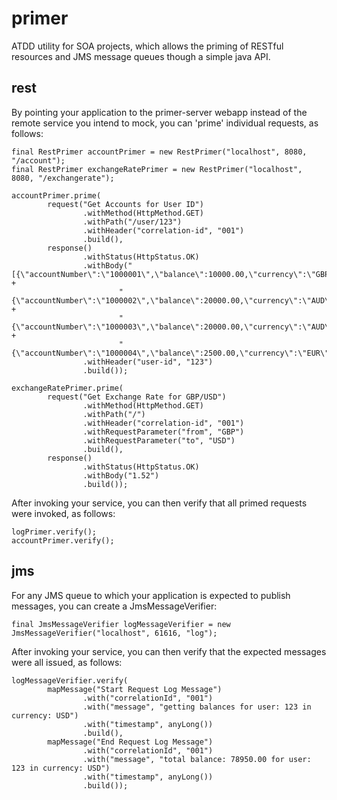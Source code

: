 
primer
======

ATDD utility for SOA projects, which allows the priming of RESTful resources and JMS message queues though a simple java API.

rest
------

By pointing your application to the primer-server webapp instead of the remote service you intend to mock, you can 'prime' individual requests, as follows:

    final RestPrimer accountPrimer = new RestPrimer("localhost", 8080, "/account");
    final RestPrimer exchangeRatePrimer = new RestPrimer("localhost", 8080, "/exchangerate");

    accountPrimer.prime(
            request("Get Accounts for User ID")
                    .withMethod(HttpMethod.GET)
                    .withPath("/user/123")
                    .withHeader("correlation-id", "001")
                    .build(),
            response()
                    .withStatus(HttpStatus.OK)
                    .withBody("[{\"accountNumber\":\"1000001\",\"balance\":10000.00,\"currency\":\"GBP\"}," +
                            "{\"accountNumber\":\"1000002\",\"balance\":20000.00,\"currency\":\"AUD\"}," +
                            "{\"accountNumber\":\"1000003\",\"balance\":20000.00,\"currency\":\"AUD\"}," +
                            "{\"accountNumber\":\"1000004\",\"balance\":2500.00,\"currency\":\"EUR\"}]")
                    .withHeader("user-id", "123")
                    .build());

    exchangeRatePrimer.prime(
            request("Get Exchange Rate for GBP/USD")
                    .withMethod(HttpMethod.GET)
                    .withPath("/")
                    .withHeader("correlation-id", "001")
                    .withRequestParameter("from", "GBP")
                    .withRequestParameter("to", "USD")
                    .build(),
            response()
                    .withStatus(HttpStatus.OK)
                    .withBody("1.52")
                    .build());


After invoking your service, you can then verify that all primed requests were invoked, as follows:

    logPrimer.verify();
    accountPrimer.verify();


jms
------

For any JMS queue to which your application is expected to publish messages, you can create a JmsMessageVerifier:

    final JmsMessageVerifier logMessageVerifier = new JmsMessageVerifier("localhost", 61616, "log");

After invoking your service, you can then verify that the expected messages were all issued, as follows:

    logMessageVerifier.verify(
            mapMessage("Start Request Log Message")
                    .with("correlationId", "001")
                    .with("message", "getting balances for user: 123 in currency: USD")
                    .with("timestamp", anyLong())
                    .build(),
            mapMessage("End Request Log Message")
                    .with("correlationId", "001")
                    .with("message", "total balance: 78950.00 for user: 123 in currency: USD")
                    .with("timestamp", anyLong())
                    .build());
